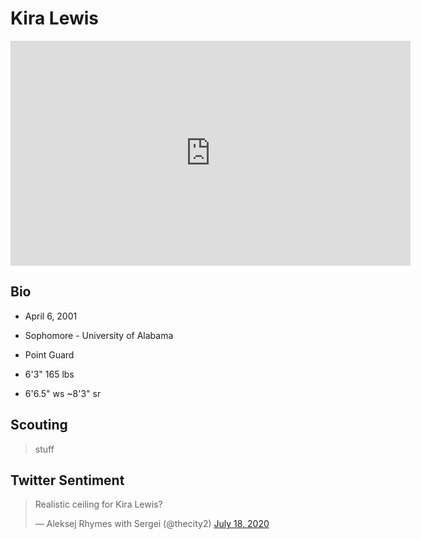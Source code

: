 Kira Lewis
===

<iframe width="640" height="360" src="https://www.youtube.com/embed/gooKhwDBRQE" frameborder="0" allow="accelerometer; autoplay; encrypted-media; gyroscope; picture-in-picture" allowfullscreen></iframe>

## Bio

- April 6, 2001

- Sophomore - University of Alabama

- Point Guard

- 6'3" 165 lbs

- 6'6.5" ws ~8'3" sr

## Scouting
>stuff 

## Twitter Sentiment

<blockquote class="twitter-tweet"><p lang="en" dir="ltr">Realistic ceiling for Kira Lewis?</p>&mdash; Aleksej Rhymes with Sergei (@thecity2) <a href="https://twitter.com/thecity2/status/1284637824084357120?ref_src=twsrc%5Etfw">July 18, 2020</a></blockquote> <script async src="https://platform.twitter.com/widgets.js" charset="utf-8"></script>